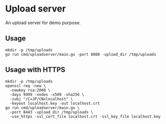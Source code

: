 # Upload server

An upload server for demo purpose.

## Usage

    mkdir -p /tmp/uploads
    go run cmd/uploadserver/main.go -port 8080 -upload_dir /tmp/uploads

## Usage with HTTPS

    mkdir -p /tmp/uploads
    openssl req -new \
      -newkey rsa:2048 \
      -days 9999 -nodes -x509 -sha256 \
      -subj "/C=JP/CN=localhost" \
      -keyout localhost.key -out localhost.crt
    go run cmd/uploadserver/main.go \
      -port 8443 -upload_dir /tmp/uploads \
      -use_https -ssl_cert_file localhost.crt -ssl_key_file localhost.key
